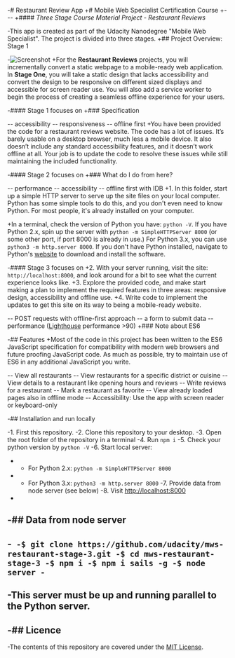 
-# Restaurant Review App
+# Mobile Web Specialist Certification Course
+---
+#### _Three Stage Course Material Project - Restaurant Reviews_
 
-This app  is created as part of the Udacity Nanodegree "Mobile Web Specialist". The project is divided into three stages.
+## Project Overview: Stage 1
 
-![Screenshot](Screenshot.png)
+For the **Restaurant Reviews** projects, you will incrementally convert a static webpage to a mobile-ready web application. In **Stage One**, you will take a static design that lacks accessibility and convert the design to be responsive on different sized displays and accessible for screen reader use. You will also add a service worker to begin the process of creating a seamless offline experience for your users.
 
-#### Stage 1 focuses on 
+### Specification
 
-- accessibility
-- responsiveness
-- offline first
+You have been provided the code for a restaurant reviews website. The code has a lot of issues. It’s barely usable on a desktop browser, much less a mobile device. It also doesn’t include any standard accessibility features, and it doesn’t work offline at all. Your job is to update the code to resolve these issues while still maintaining the included functionality. 
 
-#### Stage 2 focuses on
+### What do I do from here?
 
-- performance
-- accessibility
-- offline first with IDB
+1. In this folder, start up a simple HTTP server to serve up the site files on your local computer. Python has some simple tools to do this, and you don't even need to know Python. For most people, it's already installed on your computer. 
 
+In a terminal, check the version of Python you have: `python -V`. If you have Python 2.x, spin up the server with `python -m SimpleHTTPServer 8000` (or some other port, if port 8000 is already in use.) For Python 3.x, you can use `python3 -m http.server 8000`. If you don't have Python installed, navigate to Python's [website](https://www.python.org/) to download and install the software.
 
-#### Stage 3 focuses on 
+2. With your server running, visit the site: `http://localhost:8000`, and look around for a bit to see what the current experience looks like.
+3. Explore the provided code, and make start making a plan to implement the required features in three areas: responsive design, accessibility and offline use.
+4. Write code to implement the updates to get this site on its way to being a mobile-ready website.
 
-- POST requests with offline-first approach
-- a form to submit data
-- performance ([Lighthouse](https://developers.google.com/web/tools/lighthouse/) performance >90)
+### Note about ES6
 
-## Features
+Most of the code in this project has been written to the ES6 JavaScript specification for compatibility with modern web browsers and future proofing JavaScript code. As much as possible, try to maintain use of ES6 in any additional JavaScript you write. 
 
-- View all restaurants
-- View restaurants for a specific district or cuisine
-- View details to a restaurant like opening hours and reviews
-- Write reviews for a restaurant
-- Mark a restaurant as favorite
-- View already loaded pages also in offline mode
-- Accessibility: Use the app with screen reader or keyboard-only
 
-## Installation and run locally
 
-1. First this repository.
-2. Clone this repository to your desktop.
-3. Open the root folder of the repository in a terminal
-4. Run `npm i`
-5. Check your python version by `python -V`
-6. Start local server:
-	- For Python 2.x: `python -m SimpleHTTPServer 8000`
-	- For Python 3.x: `python3 -m http.server 8000`
-7. Provide data from node server (see below)
-8. Visit [http://localhost:8000](http://localhost:8000)
-
-## Data from node server
-
-```
-$ git clone https://github.com/udacity/mws-restaurant-stage-3.git
-$ cd mws-restaurant-stage-3
-$ npm i
-$ npm i sails -g
-$ node server
-```
-
-**This server must be up and running parallel to the Python server.**
-
-## Licence
-
-The contents of this repository are covered under the [MIT License](https://github.com/udacity/ud777-writing-readmes/blob/master/LICENSE).

